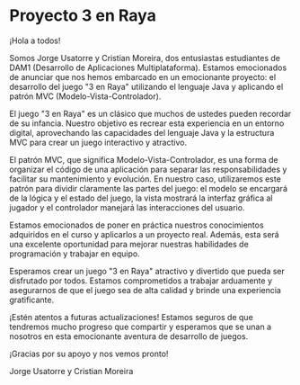# Proyecto  3 en Raya


¡Hola a todos!

Somos Jorge Usatorre y Cristian Moreira, dos entusiastas estudiantes de DAM1 (Desarrollo de Aplicaciones Multiplataforma). Estamos emocionados de anunciar que nos hemos embarcado en un emocionante proyecto: el desarrollo del juego "3 en Raya" utilizando el lenguaje Java y aplicando el patrón MVC (Modelo-Vista-Controlador).

El juego "3 en Raya" es un clásico que muchos de ustedes pueden recordar de su infancia. Nuestro objetivo es recrear esta experiencia en un entorno digital, aprovechando las capacidades del lenguaje Java y la estructura MVC para crear un juego interactivo y atractivo.

El patrón MVC, que significa Modelo-Vista-Controlador, es una forma de organizar el código de una aplicación para separar las responsabilidades y facilitar su mantenimiento y evolución. En nuestro caso, utilizaremos este patrón para dividir claramente las partes del juego: el modelo se encargará de la lógica y el estado del juego, la vista mostrará la interfaz gráfica al jugador y el controlador manejará las interacciones del usuario.

Estamos emocionados de poner en práctica nuestros conocimientos adquiridos en el curso y aplicarlos a un proyecto real. Además, esta será una excelente oportunidad para mejorar nuestras habilidades de programación y trabajar en equipo.

Esperamos crear un juego "3 en Raya" atractivo y divertido que pueda ser disfrutado por todos. Estamos comprometidos a trabajar arduamente y asegurarnos de que el juego sea de alta calidad y brinde una experiencia gratificante.

¡Estén atentos a futuras actualizaciones! Estamos seguros de que tendremos mucho progreso que compartir y esperamos que se unan a nosotros en esta emocionante aventura de desarrollo de juegos.

¡Gracias por su apoyo y nos vemos pronto!

Jorge Usatorre y Cristian Moreira
